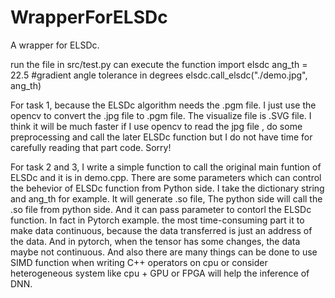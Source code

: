 # WrapperForELSDc
A wrapper for ELSDc. 

run the file in src/test.py can execute the function
import elsdc
ang_th = 22.5 #gradient angle tolerance in degrees 
elsdc.call_elsdc("./demo.jpg", ang_th)

For task 1, because the ELSDc algorithm needs the .pgm file. I just use the opencv to convert the .jpg file to .pgm file. The visualize file is .SVG file. I think it will be much faster if I use opencv to read the jpg file , do some preprocessing and call the later ELSDc function but I do not have time for carefully reading that part code. Sorry!

For task 2 and 3, I write a simple function to call the original main funtion of ELSDc and it is in demo.cpp. There are some parameters which can control the behevior of ELSDc function from Python side. I take the dictionary string and ang_th for example. It will generate .so file, The python side will call the .so file from python side. And it can pass parameter to contorl the ELSDc function. In fact in Pytorch example. the most time-consuming part it to make data continuous, because the data transferred is just an address of the data. And in pytorch, when the tensor has some changes, the data maybe not continuous. And also there are many things can be done to use SIMD function when writing C++ operators on cpu or consider heterogeneous system like cpu + GPU or FPGA will help the inference of DNN. 
